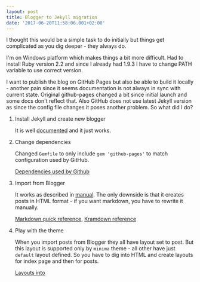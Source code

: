```yaml
---
layout: post
title: Blogger to Jekyll migration
date: '2017-06-20T11:58:06.001+02:00'
---
```

I thought this would be a simple task to do initially but things get complicated
as you dig deeper - they always do.

I'm on Windows platform which makes things a bit more difficult. Had to install
Ruby version 2.2 and since I already had 1.9.3 I have to change PATH variable
to use correct version.

I want to publish the blog on GitHub Pages but also be able to build it locally -
another pain since it seems documentation is not always in sync with current
state. Original github-pages changed a bit since initial launch and some docs
don't reflect that. Also GitHub does not use latest Jekyll version as since the
config file changes it poses another problem. So what did I do?

1. Install Jekyll and create new blogger

   It is well [documented](http://jekyllrb.com/docs/quickstart/) and it just
   works.

2. Change dependencies

   Changed `Gemfile` to only include `gem 'github-pages'` to match configuration
   used by GitHub.

   [Dependencies used by Github](https://pages.github.com/versions/)

2. Import from Blogger

   It works as described in [manual](http://import.jekyllrb.com/docs/blogger/).
   The only downside is that it creates posts in HTML format - if you want
   markdown, you have to rewrite it manually.

   [Markdown quick reference](https://github.com/adam-p/markdown-here/wiki/Markdown-Cheatsheet),
   [Kramdown reference](https://kramdown.gettalong.org/quickref.html)

3. Play with the theme

   When you import posts from Blogger they all have layout set to post. But this
   layout is supported only by `minima` theme - all other have just `default`
   layout defined. So you have to dig into HTML and create layouts for index
   page and then for posts.

   [Layouts into](https://learn.cloudcannon.com/jekyll/introduction-to-jekyll-layouts/)
